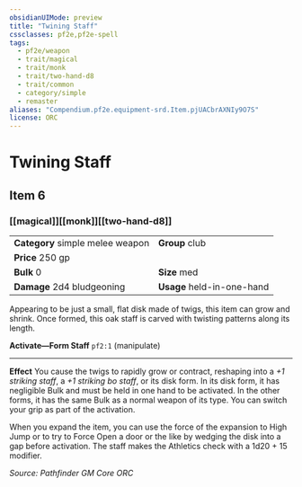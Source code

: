 ```yaml
---
obsidianUIMode: preview
title: "Twining Staff"
cssclasses: pf2e,pf2e-spell
tags:
  - pf2e/weapon
  - trait/magical
  - trait/monk
  - trait/two-hand-d8
  - trait/common
  - category/simple
  - remaster
aliases: "Compendium.pf2e.equipment-srd.Item.pjUACbrAXNIy9O7S"
license: ORC
---
```

# Twining Staff
## Item 6
### [[magical]][[monk]][[two-hand-d8]]

|  |  |
| -- | -- |
| **Category** simple melee weapon | **Group** club |
| **Price** 250 gp |  |
| **Bulk** 0 | **Size** med |
| **Damage** 2d4 bludgeoning  | **Usage** held-in-one-hand |



Appearing to be just a small, flat disk made of twigs, this item can grow and shrink. Once formed, this oak staff is carved with twisting patterns along its length.

**Activate—Form Staff** `pf2:1` (manipulate)

* * *

**Effect** You cause the twigs to rapidly grow or contract, reshaping into a _+1 striking staff_, a _+1 striking bo staff_, or its disk form. In its disk form, it has negligible Bulk and must be held in one hand to be activated. In the other forms, it has the same Bulk as a normal weapon of its type. You can switch your grip as part of the activation.

When you expand the item, you can use the force of the expansion to High Jump or to try to Force Open a door or the like by wedging the disk into a gap before activation. The staff makes the Athletics check with a 1d20 + 15 modifier.

*Source: Pathfinder GM Core*
*ORC*